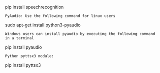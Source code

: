 pip install speechrecognition

     
    PyAudio: Use the following command for linux users 
     

sudo apt-get install python3-pyaudio

    Windows users can install pyaudio by executing the following command in a terminal 
     

pip install pyaudio

     
    Python pyttsx3 module: 
     

pip install pyttsx3